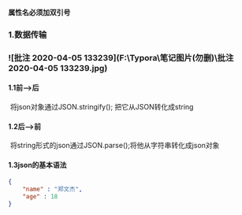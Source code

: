 **属性名必须加双引号**

### 1.数据传输

### ![批注 2020-04-05 133239](F:\Typora\笔记图片(勿删)\批注 2020-04-05 133239.jpg)

#### 1.1前-->后

​	将json对象通过JSON.stringify(); 把它从JSON转化成string

#### 1.2后-->前

​	将string形式的json通过JSON.parse();将他从字符串转化成json对象

#### 1.3json的基本语法

```json
{
    "name" : "郑文杰",
    "age" : 18
}
```

